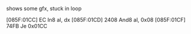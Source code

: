 shows some gfx, stuck in loop

[085F:01CC] EC         In8      al, dx
[085F:01CD] 2408       And8     al, 0x08
[085F:01CF] 74FB       Je       0x01CC


